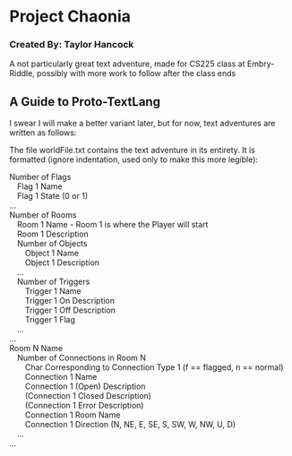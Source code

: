 # Project Chaonia
### Created By: Taylor Hancock

A not particularly great text adventure, made for CS225 class at Embry-Riddle, possibly with more work to follow after the class ends


## A Guide to Proto-TextLang

I swear I will make a better variant later, but for now, text adventures are written as follows:

The file worldFile.txt contains the text adventure in its entirety. It is formatted (ignore indentation, used only to make this more legible):

Number of Flags \
&emsp;Flag 1 Name \
&emsp;Flag 1 State (0 or 1)\
... \
Number of Rooms \
&emsp;Room 1 Name - Room 1 is where the Player will start \
&emsp;Room 1 Description \
&emsp;Number of Objects \
&emsp;&emsp;Object 1 Name \
&emsp;&emsp;Object 1 Description \
&emsp;... \
&emsp;Number of Triggers \
&emsp;&emsp;Trigger 1 Name \
&emsp;&emsp;Trigger 1 On Description \
&emsp;&emsp;Trigger 1 Off Description \
&emsp;&emsp;Trigger 1 Flag \
&emsp;...\
... \
Room N Name \
&emsp;Number of Connections in Room N \
&emsp;&emsp;Char Corresponding to Connection Type 1 (f == flagged, n == normal) \
&emsp;&emsp;Connection 1 Name \
&emsp;&emsp;Connection 1 (Open) Description \
&emsp;&emsp;(Connection 1 Closed Description) \
&emsp;&emsp;(Connection 1 Error Description) \
&emsp;&emsp;Connection 1 Room Name \
&emsp;&emsp;Connection 1 Direction (N, NE, E, SE, S, SW, W, NW, U, D) \
&emsp;... \
...